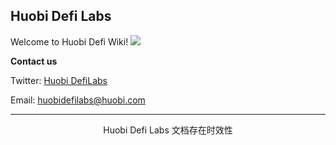##  Huobi Defi Labs
Welcome to Huobi Defi Wiki!
![](/img/huobimap.png)

**Contact us**

  <i class="fa fa-twitter" aria-hidden="true"></i> Twitter: [Huobi DefiLabs](https://twitter.com/HuobiGlobal)

  <i class="fa fa-users" aria-hidden="true"></i> Email: huobidefilabs@huobi.com


---

<center> Huobi Defi Labs 文档存在时效性 <center>
